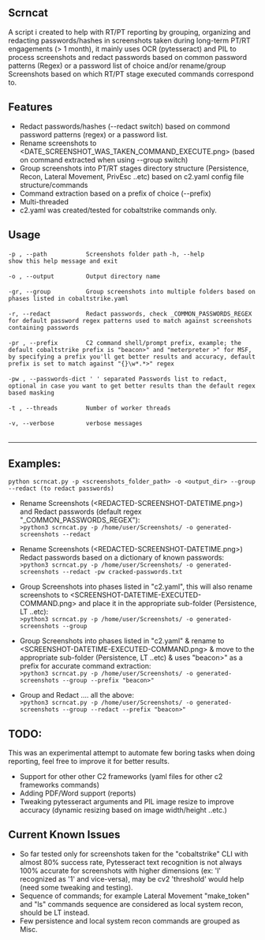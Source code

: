 ## Scrncat
A script i created to help with RT/PT reporting by grouping, organizing and redacting passwords/hashes in screenshots taken during long-term PT/RT engagements (> 1 month), it mainly uses OCR (pytesseract) and PIL to process screenshots and redact passwords based on common password patterns (Regex) or a password list of choice and/or rename/group Screenshots based on which RT/PT stage executed commands correspond to.

## Features
* Redact passwords/hashes (--redact switch) based on commond password patterns (regex) or a password list.
* Rename screenshots to <DATE_SCREENSHOT_WAS_TAKEN_COMMAND_EXECUTE.png> (based on command extracted when using --group switch)
* Group screenshots into PT/RT stages directory structure (Persistence, Recon, Lateral Movement, PrivEsc ..etc) based on c2.yaml config file structure/commands
* Command extraction based on a prefix of choice (--prefix)
* Multi-threaded
* c2.yaml was created/tested for cobaltstrike commands only.

## Usage
  `-p , --path           Screenshots folder path`
  `-h, --help            show this help message and exit`<br><br>
  `-o , --output         Output directory name`<br><br>
  `-gr, --group          Group screenshots into multiple folders based on phases listed in cobaltstrike.yaml`<br><br>
  `-r, --redact          Redact passwords, check _COMMON_PASSWORDS_REGEX for default password regex patterns used to match against
                        screenshots containing passwords`<br><br>
  `-pr , --prefix        C2 command shell/prompt prefix, example; the default cobaltstrike prefix is "beacon>" and "meterpreter >" for
                        MSF, by specifying a prefix you'll get better results and accuracy, default prefix is set to match against "{}\w*.*>" regex`<br><br>
  `-pw , --passwords-dict
                        ' ' separated Passwords list to redact, optional in case you want to get better results than the default regex
                        based masking`<br><br>
  `-t , --threads        Number of worker threads`<br><br>
  `-v, --verbose         verbose messages`<br><br>

----------------------------

## Examples:
 `python scrncat.py -p <screenshots_folder_path> -o <output_dir> --group --redact (to redact passwords)`<br>

 * Rename Screenshots (<REDACTED-SCREENSHOT-DATETIME.png>) and Redact passwords (default regex "_COMMON_PASSWORDS_REGEX"):<br>
		`>python3 scrncat.py -p /home/user/Screenshots/ -o generated-screenshots --redact`

 * Rename Screenshots (<REDACTED-SCREENSHOT-DATETIME.png>) Redact passwords based on a dictionary of known passwords:<br>
		`>python3 scrncat.py -p /home/user/Screenshots/ -o generated-screenshots --redact -pw cracked-passwords.txt`

 * Group Screenshots into phases listed in "c2.yaml", this will also rename screenshots to <SCREENSHOT-DATETIME-EXECUTED-COMMAND.png> and place it in the  appropriate sub-folder (Persistence, LT ..etc): <br>
		`>python3 scrncat.py -p /home/user/Screenshots/ -o generated-screenshots --group`

 * Group Screenshots into phases listed in "c2.yaml" & rename to <SCREENSHOT-DATETIME-EXECUTED-COMMAND.png> & move to the appropriate sub-folder (Persistence, LT ..etc) & uses "beacon>" as a prefix for accurate command extraction:<br>
		`>python3 scrncat.py -p /home/user/Screenshots/ -o generated-screenshots --group --prefix "beacon>"`

 * Group and Redact .... all the above:<br>
		`>python3 scrncat.py -p /home/user/Screenshots/ -o generated-screenshots --group --redact --prefix "beacon>"`
		
## TODO:
This was an experimental attempt to automate few boring tasks when doing reporting, feel free to improve it for better results.
* Support for other other C2 frameworks (yaml files for other c2 frameworks commands)
* Adding PDF/Word support (reports)
* Tweaking pytesseract arguments and PIL image resize to improve accuracy (dynamic resizing based on image width/height ..etc.)

## Current Known Issues
* So far tested only for screenshots taken for the "cobaltstrike" CLI with almost 80% success rate, Pytesseract text recognition is not always 100% accurate for screenshots with higher dimensions (ex: 'l' recognized as '1' and vice-versa), may be cv2 'threshold' would help (need some tweaking and testing).
* Sequence of commands; for example Lateral Movement "make_token" and "ls" commands sequence are considered as local system recon, should be LT instead.
* Few persistence and local system recon commands are grouped as Misc.

